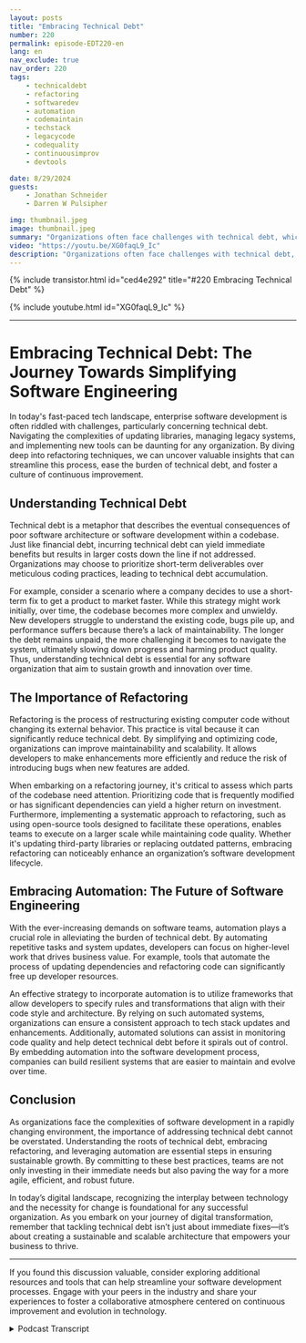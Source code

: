 ```yaml
---
layout: posts
title: "Embracing Technical Debt"
number: 220
permalink: episode-EDT220-en
lang: en
nav_exclude: true
nav_order: 220
tags:
    - technicaldebt
    - refactoring
    - softwaredev
    - automation
    - codemaintain
    - techstack
    - legacycode
    - codequality
    - continuousimprov
    - devtools

date: 8/29/2024
guests:
    - Jonathan Schneider
    - Darren W Pulsipher

img: thumbnail.jpeg
image: thumbnail.jpeg
summary: "Organizations often face challenges with technical debt, which can slow down the development process and get development teams stuck in a tangle of code updates, API changes, and third-party dependencies. In this episode, Darren interviews Jonathan Schneider, CEO of Moderene, about his approach to embracing technical debt and how to manage it effectively."
video: "https://youtu.be/XG0faqL9_Ic"
description: "Organizations often face challenges with technical debt, which can slow down the development process and get development teams stuck in a tangle of code updates, API changes, and third-party dependencies. In this episode, Darren interviews Jonathan Schneider, CEO of Moderene, about his approach to embracing technical debt and how to manage it effectively."
---
```


<div>
{% include transistor.html id="ced4e292" title="#220 Embracing Technical Debt" %}

{% include youtube.html id="XG0faqL9_Ic" %}
</div>

---

# Embracing Technical Debt: The Journey Towards Simplifying Software Engineering

In today's fast-paced tech landscape, enterprise software development is often riddled with challenges, particularly concerning technical debt. Navigating the complexities of updating libraries, managing legacy systems, and implementing new tools can be daunting for any organization. By diving deep into refactoring techniques, we can uncover valuable insights that can streamline this process, ease the burden of technical debt, and foster a culture of continuous improvement.

## Understanding Technical Debt

Technical debt is a metaphor that describes the eventual consequences of poor software architecture or software development within a codebase. Just like financial debt, incurring technical debt can yield immediate benefits but results in larger costs down the line if not addressed. Organizations may choose to prioritize short-term deliverables over meticulous coding practices, leading to technical debt accumulation. 

For example, consider a scenario where a company decides to use a short-term fix to get a product to market faster. While this strategy might work initially, over time, the codebase becomes more complex and unwieldy. New developers struggle to understand the existing code, bugs pile up, and performance suffers because there’s a lack of maintainability. The longer the debt remains unpaid, the more challenging it becomes to navigate the system, ultimately slowing down progress and harming product quality. Thus, understanding technical debt is essential for any software organization that aim to sustain growth and innovation over time.

## The Importance of Refactoring 

Refactoring is the process of restructuring existing computer code without changing its external behavior. This practice is vital because it can significantly reduce technical debt. By simplifying and optimizing code, organizations can improve maintainability and scalability. It allows developers to make enhancements more efficiently and reduce the risk of introducing bugs when new features are added. 

When embarking on a refactoring journey, it's critical to assess which parts of the codebase need attention. Prioritizing code that is frequently modified or has significant dependencies can yield a higher return on investment. Furthermore, implementing a systematic approach to refactoring, such as using open-source tools designed to facilitate these operations, enables teams to execute on a larger scale while maintaining code quality. Whether it's updating third-party libraries or replacing outdated patterns, embracing refactoring can noticeably enhance an organization’s software development lifecycle.

## Embracing Automation: The Future of Software Engineering  

With the ever-increasing demands on software teams, automation plays a crucial role in alleviating the burden of technical debt. By automating repetitive tasks and system updates, developers can focus on higher-level work that drives business value. For example, tools that automate the process of updating dependencies and refactoring code can significantly free up developer resources. 

An effective strategy to incorporate automation is to utilize frameworks that allow developers to specify rules and transformations that align with their code style and architecture. By relying on such automated systems, organizations can ensure a consistent approach to tech stack updates and enhancements. Additionally, automated solutions can assist in monitoring code quality and help detect technical debt before it spirals out of control. By embedding automation into the software development process, companies can build resilient systems that are easier to maintain and evolve over time.

## Conclusion

As organizations face the complexities of software development in a rapidly changing environment, the importance of addressing technical debt cannot be overstated. Understanding the roots of technical debt, embracing refactoring, and leveraging automation are essential steps in ensuring sustainable growth. By committing to these best practices, teams are not only investing in their immediate needs but also paving the way for a more agile, efficient, and robust future.

In today’s digital landscape, recognizing the interplay between technology and the necessity for change is foundational for any successful organization. As you embark on your journey of digital transformation, remember that tackling technical debt isn’t just about immediate fixes—it’s about creating a sustainable and scalable architecture that empowers your business to thrive.

---

If you found this discussion valuable, consider exploring additional resources and tools that can help streamline your software development processes. Engage with your peers in the industry and share your experiences to foster a collaborative atmosphere centered on continuous improvement and evolution in technology.



<details>
<summary> Podcast Transcript </summary>

<p></p>

</details>
